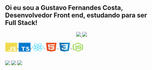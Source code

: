 ## Oi eu sou a Gustavo Fernandes Costa, Desenvolvedor Front end, estudando para ser Full Stack!
<div align="center">
  <a href="https://github.com/gustavofcosta">
  <img height="180em" src="https://github-readme-stats.vercel.app/api?username=gustavofcosta&show_icons=true&theme=tokyonight&include_all_commits=true&count_private=true"/>
  <img height="180em" src="https://github-readme-stats.vercel.app/api/top-langs/?username=gustavofcosta&layout=compact&langs_count=7&theme=tokyonight"/>
</div>
<div style="display: inline_block"><br>
  <img align="center" alt="Gustavo" height="30" width="40" src="https://raw.githubusercontent.com/devicons/devicon/master/icons/javascript/javascript-plain.svg">
  <img align="center" alt="Gustavo" height="30" width="40" src="https://raw.githubusercontent.com/devicons/devicon/master/icons/typescript/typescript-plain.svg">
  <img align="center" alt="Gustavo" height="30" width="40" src="https://raw.githubusercontent.com/devicons/devicon/master/icons/react/react-original.svg">
  <img align="center" alt="Gustavo" height="30" width="40" src="https://raw.githubusercontent.com/devicons/devicon/master/icons/html5/html5-original.svg">
  <img align="center" alt="Gustavo" height="30" width="40" src="https://raw.githubusercontent.com/devicons/devicon/master/icons/css3/css3-original.svg">     <img align="center" alt="Gustavo" height="30" width="40" src="https://raw.githubusercontent.com/devicons/devicon/master/icons/nodejs/nodejs-plain.svg">
 
</div>
  
  ##
 
<div> 
  <a href = "mailto:gufercosta@gmail.com"><img src="https://img.shields.io/badge/-Gmail-%23333?style=for-the-badge&logo=gmail&logoColor=white" target="_blank"></a>
  <a href="https://www.linkedin.com/in/gustavo-fernandes-costa-4997b1149/" target="_blank"><img src="https://img.shields.io/badge/-LinkedIn-%230077B5?style=for-the-badge&logo=linkedin&logoColor=white" target="_blank"></a> 
  <a href="https://api.whatsapp.com/send?phone=5519992712982" target="_blank"><img src="https://img.shields.io/badge/WhatsApp-25D366?style=for-the-badge&logo=whatsapp&logoColor=white" target="_blank"></a> 

 
</div>
